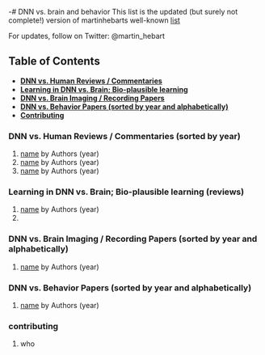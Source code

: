 -# DNN vs. brain and behavior
This list is the updated  (but surely not complete!) version of martinhebarts well-known [list](https://docs.google.com/document/d/1qil2ylAnw6XrHPymYjKKYNDJn2qZQYA_Qg2_ijl-MaQ/edit#heading=h.oj7nw2h2lp7j)

For updates, follow on Twitter: @martin_hebart

## Table of Contents

* **[DNN vs. Human Reviews / Commentaries](#DNN-vs.-Human-Reviews-/-Commentaries-(sorted-by-year))**  
* **[Learning in DNN vs. Brain; Bio-plausible learning](#Learning-in-DNN-vs.-Brain;-Bio-plausible-learning-(reviews))**  
* **[DNN vs. Brain Imaging / Recording Papers](#DNN-vs.-Brain-Imaging-/-Recording-Papers-(sorted-by-year-and-alphabetically))**  
* **[DNN vs. Behavior Papers (sorted by year and alphabetically)](#DNN-vs.-Behavior-Papers-(sorted-by-year-and-alphabetically))**  
* **[Contributing](#contributing)**  


### DNN vs. Human Reviews / Commentaries (sorted by year)

1.  [name](link) by Authors (year)
2.  [name](link) by Authors (year)
3.  [name](link) by Authors (year)
 
### Learning in DNN vs. Brain; Bio-plausible learning (reviews)

1.  [name](link) by Authors (year)
2.  
 
### DNN vs. Brain Imaging / Recording Papers (sorted by year and alphabetically)

1.  [name](link) by Authors (year) 


### DNN vs. Behavior Papers (sorted by year and alphabetically)

1.  [name](link) by Authors (year) 


### contributing

1.  who
